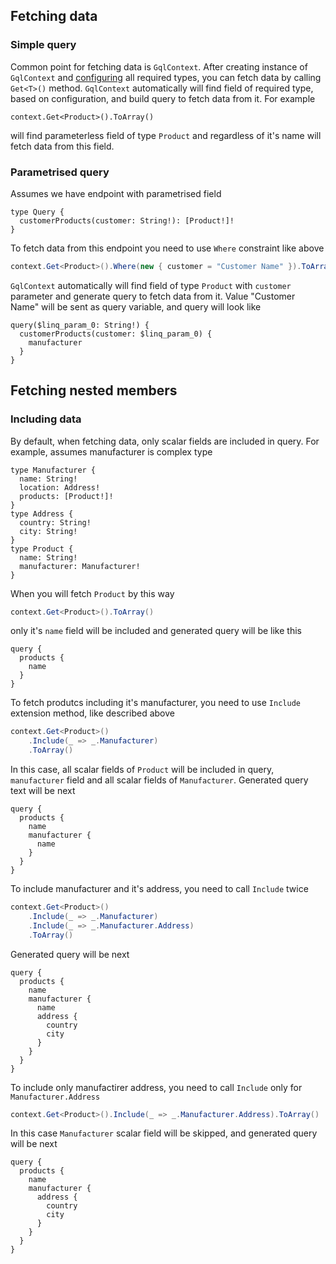 ## Fetching data
### Simple query
Common point for fetching data is `GqlContext`.
After creating instance of `GqlContext` and [configuring](https://github.com/ugparu/Ugpa.GraphQL.Linq/blob/doc/doc/ConfiguringTypes.md#configuring-types) all required types, you can fetch data by calling `Get<T>()` method.
`GqlContext` automatically will find field of required type, based on configuration, and build query to fetch data from it.
For example
```
context.Get<Product>().ToArray()
```
will find parameterless field of type `Product` and regardless of it's name will fetch data from this field.
### Parametrised query
Assumes we have endpoint with parametrised field
```gql
type Query {
  customerProducts(customer: String!): [Product!]!
}
```
To fetch data from this endpoint you need to use `Where` constraint like above
```csharp
context.Get<Product>().Where(new { customer = "Customer Name" }).ToArray()
```
`GqlContext` automatically will find field of type `Product` with `customer` parameter and generate query to fetch data from it.
Value "Customer Name" will be sent as query variable, and query will look like
```gql
query($linq_param_0: String!) {
  customerProducts(customer: $linq_param_0) {
    manufacturer
  }
}
```
## Fetching nested members
### Including data
By default, when fetching data, only scalar fields are included in query. For example, assumes manufacturer is complex type
```gql
type Manufacturer {
  name: String!
  location: Address!
  products: [Product!]!
}
type Address {
  country: String!
  city: String!
}
type Product {
  name: String!
  manufacturer: Manufacturer!
}
```
When you will fetch `Product` by this way
```csharp
context.Get<Product>().ToArray()
```
only it's `name` field will be included and generated query will be like this
```gql
query {
  products {
    name
  }
}
```
To fetch produtcs including it's manufacturer, you need to use `Include` extension method, like described above
```csharp
context.Get<Product>()
    .Include(_ => _.Manufacturer)
    .ToArray()
```
In this case, all scalar fields of `Product` will be included in query, `manufacturer` field and all scalar fields of `Manufacturer`. Generated query text will be next
```gql
query {
  products {
    name
    manufacturer {
      name
    }
  }
}
```
To include manufacturer and it's address, you need to call `Include` twice
```csharp
context.Get<Product>()
    .Include(_ => _.Manufacturer)
    .Include(_ => _.Manufacturer.Address)
    .ToArray()
```
Generated query will be next
```gql
query {
  products {
    name
    manufacturer {
      name
      address {
        country
        city
      }
    }
  }
}
```
To include only manufactirer address, you need to call `Include` only for `Manufacturer.Address`
```csharp
context.Get<Product>().Include(_ => _.Manufacturer.Address).ToArray()
```
In this case `Manufacturer` scalar field will be skipped, and generated query will be next
```gql
query {
  products {
    name
    manufacturer {
      address {
        country
        city
      }
    }
  }
}
```
